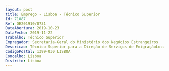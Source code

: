 ```yaml
--- 
layout: post
title: Emprego - Lisboa - Técnico Superior
Id: 71087
Ref: OE201910/0731
DataAbertura: 2019-10-23
DataFecho: 2019-11-22
Trabalho: Técnico Superior
Empregador: Secretaria-Geral do Ministério dos Negócios Estrangeiros
Descricao: Técnico Superior para a Direção de Serviços de EmigraçãoLocal de trabalho  Av. Infante Santo, n.º 42, 3º andar, 1350 179 LisboaCaracterização do Posto de Trabalho  Acompanhamento técnico e de back office ao Centro de Atendimento Consular da DGACCP em matéria de apoio social e jurídico dos nacionais que se encontrem no estrangeiro ou dos que pretendam emigrar Acompanhamento e apoio técnico em matérias relacionadas com emigração, nomeadamente, na área do movimento associativo e iniciativa cultural Elaboração de estudos estatísticos relacionados com os fluxos migratórios e população portuguesa e lusodescendente residente no estrangeiro.Perfil de competências 1. Detentor(a) de conhecimentos e experiência profissional adequados para odesempenho das atividades inerentes ao posto de trabalho identificado 2. Capacidade de análise, organização, planeamento, interacção e coordenação com outras entidades e sentido crítico.3. Capacidade de comunicação verbal e escrita 4. Capacidade de trabalho em equipa e cooperação 5. Capacidade de se ajustar à mudança e a novos desafios profissionais
CodigoPostal: 1399-030 LISBOA
Concelho: Lisboa
Distrito: Lisboa
--- 
```

